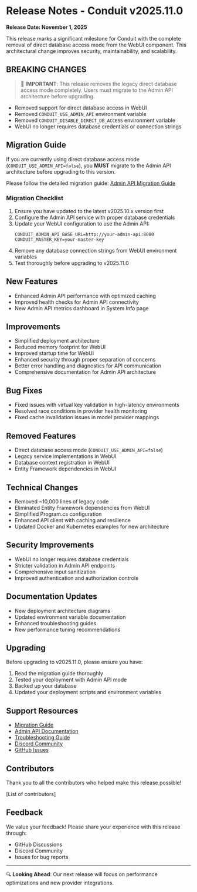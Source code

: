 # Release Notes - Conduit v2025.11.0

**Release Date: November 1, 2025**

This release marks a significant milestone for Conduit with the complete removal of direct database access mode from the WebUI component. This architectural change improves security, maintainability, and scalability.

## BREAKING CHANGES

> 🚨 **IMPORTANT**: This release removes the legacy direct database access mode completely. Users must migrate to the Admin API architecture before upgrading.

* Removed support for direct database access in WebUI
* Removed `CONDUIT_USE_ADMIN_API` environment variable
* Removed `CONDUIT_DISABLE_DIRECT_DB_ACCESS` environment variable
* WebUI no longer requires database credentials or connection strings

## Migration Guide

If you are currently using direct database access mode (`CONDUIT_USE_ADMIN_API=false`), you **MUST** migrate to the Admin API architecture before upgrading to this version.

Please follow the detailed migration guide: [Admin API Migration Guide](admin-api-migration-guide.md)

### Migration Checklist

1. Ensure you have updated to the latest v2025.10.x version first
2. Configure the Admin API service with proper database credentials
3. Update your WebUI configuration to use the Admin API:
   ```
   CONDUIT_ADMIN_API_BASE_URL=http://your-admin-api:8080
   CONDUIT_MASTER_KEY=your-master-key
   ```
4. Remove any database connection strings from WebUI environment variables
5. Test thoroughly before upgrading to v2025.11.0

## New Features

* Enhanced Admin API performance with optimized caching
* Improved health checks for Admin API connectivity
* New Admin API metrics dashboard in System Info page

## Improvements

* Simplified deployment architecture
* Reduced memory footprint for WebUI
* Improved startup time for WebUI
* Enhanced security through proper separation of concerns
* Better error handling and diagnostics for API communication
* Comprehensive documentation for Admin API architecture

## Bug Fixes

* Fixed issues with virtual key validation in high-latency environments
* Resolved race conditions in provider health monitoring
* Fixed cache invalidation issues in model provider mappings

## Removed Features

* Direct database access mode (`CONDUIT_USE_ADMIN_API=false`)
* Legacy service implementations in WebUI
* Database context registration in WebUI
* Entity Framework dependencies in WebUI

## Technical Changes

* Removed ~10,000 lines of legacy code
* Eliminated Entity Framework dependencies from WebUI
* Simplified Program.cs configuration
* Enhanced API client with caching and resilience
* Updated Docker and Kubernetes examples for new architecture

## Security Improvements

* WebUI no longer requires database credentials
* Stricter validation in Admin API endpoints
* Comprehensive input sanitization
* Improved authentication and authorization controls

## Documentation Updates

* New deployment architecture diagrams
* Updated environment variable documentation
* Enhanced troubleshooting guides
* New performance tuning recommendations

## Upgrading

Before upgrading to v2025.11.0, please ensure you have:

1. Read the migration guide thoroughly
2. Tested your deployment with Admin API mode
3. Backed up your database
4. Updated your deployment scripts and environment variables

## Support Resources

* [Migration Guide](admin-api-migration-guide.md)
* [Admin API Documentation](Admin-API.md)
* [Troubleshooting Guide](troubleshooting.md)
* [Discord Community](https://discord.gg/conduitllm)
* [GitHub Issues](https://github.com/knnlabs/Conduit/issues)

## Contributors

Thank you to all the contributors who helped make this release possible!

[List of contributors]

## Feedback

We value your feedback! Please share your experience with this release through:

* GitHub Discussions
* Discord Community
* Issues for bug reports

---

🔍 **Looking Ahead**: Our next release will focus on performance optimizations and new provider integrations.